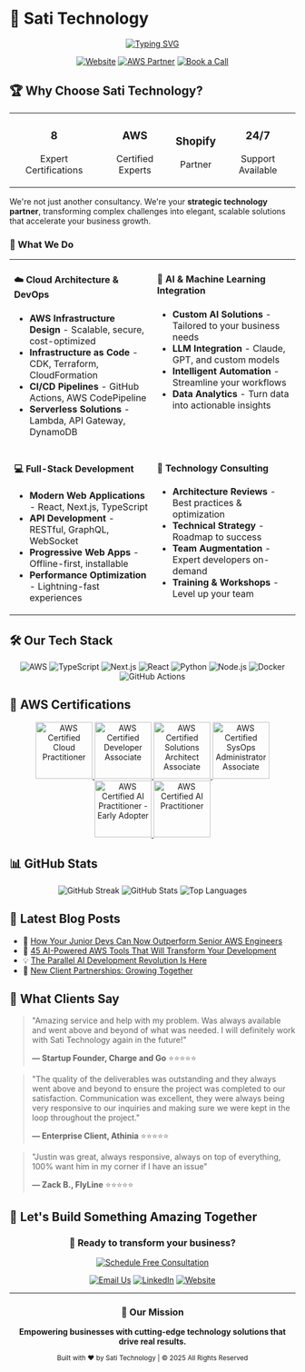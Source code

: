 # 🚀 Sati Technology

<div align="center">
  
  <!-- Animated typing SVG -->
  <a href="https://satitechnology.com">
    <img src="https://readme-typing-svg.demolab.com?font=Fira+Code&size=30&pause=1000&color=0077FF&center=true&vCenter=true&width=600&lines=Building+the+Future+of+Cloud;AWS+%7C+AI+%7C+Full-Stack+Solutions;Your+Technology+Partner" alt="Typing SVG" />
  </a>
  
  <br/>
  
  [![Website](https://img.shields.io/badge/Website-satitechnology.com-0077FF?style=for-the-badge&logo=google-chrome&logoColor=white)](https://satitechnology.com)
  [![AWS Partner](https://img.shields.io/badge/AWS-Certified_Partner-FF9900?style=for-the-badge&logo=amazon-aws&logoColor=white)](https://aws.amazon.com)
  [![Book a Call](https://img.shields.io/badge/Book_a_Call-Free_Consultation-00D4AA?style=for-the-badge&logo=calendly&logoColor=white)](https://calendly.com/jpursati)
  
</div>

## 🏆 Why Choose Sati Technology?

<div align="center">
  <table>
    <tr>
      <td align="center">
        <h3>8</h3>
        <p>Expert Certifications</p>
      </td>
      <td align="center">
        <h3>AWS</h3>
        <p>Certified Experts</p>
      </td>
      <td align="center">
        <h3>Shopify</h3>
        <p>Partner</p>
      </td>
      <td align="center">
        <h3>24/7</h3>
        <p>Support Available</p>
      </td>
    </tr>
  </table>
</div>

We're not just another consultancy. We're your **strategic technology partner**, transforming complex challenges into elegant, scalable solutions that accelerate your business growth.

### 🎯 What We Do

<table>
<tr>
<td width="50%" valign="top">

#### ☁️ Cloud Architecture & DevOps

- **AWS Infrastructure Design** - Scalable, secure, cost-optimized
- **Infrastructure as Code** - CDK, Terraform, CloudFormation
- **CI/CD Pipelines** - GitHub Actions, AWS CodePipeline
- **Serverless Solutions** - Lambda, API Gateway, DynamoDB

</td>
<td width="50%" valign="top">

#### 🤖 AI & Machine Learning Integration

- **Custom AI Solutions** - Tailored to your business needs
- **LLM Integration** - Claude, GPT, and custom models
- **Intelligent Automation** - Streamline your workflows
- **Data Analytics** - Turn data into actionable insights

</td>
</tr>
<tr>
<td width="50%" valign="top">

#### 💻 Full-Stack Development

- **Modern Web Applications** - React, Next.js, TypeScript
- **API Development** - RESTful, GraphQL, WebSocket
- **Progressive Web Apps** - Offline-first, installable
- **Performance Optimization** - Lightning-fast experiences

</td>
<td width="50%" valign="top">

#### 🔧 Technology Consulting

- **Architecture Reviews** - Best practices & optimization
- **Technical Strategy** - Roadmap to success
- **Team Augmentation** - Expert developers on-demand
- **Training & Workshops** - Level up your team

</td>
</tr>
</table>

## 🛠️ Our Tech Stack

<div align="center">

![AWS](https://img.shields.io/badge/AWS-232F3E?style=for-the-badge&logo=amazon-aws&logoColor=white)
![TypeScript](https://img.shields.io/badge/TypeScript-007ACC?style=for-the-badge&logo=typescript&logoColor=white)
![Next.js](https://img.shields.io/badge/Next.js-000000?style=for-the-badge&logo=next.js&logoColor=white)
![React](https://img.shields.io/badge/React-20232A?style=for-the-badge&logo=react&logoColor=61DAFB)
![Python](https://img.shields.io/badge/Python-3776AB?style=for-the-badge&logo=python&logoColor=white)
![Node.js](https://img.shields.io/badge/Node.js-339933?style=for-the-badge&logo=node.js&logoColor=white)
![Docker](https://img.shields.io/badge/Docker-2496ED?style=for-the-badge&logo=docker&logoColor=white)
![GitHub Actions](https://img.shields.io/badge/GitHub_Actions-2088FF?style=for-the-badge&logo=github-actions&logoColor=white)

</div>

## 🏅 AWS Certifications

<div align="center">
  <a href="https://www.credly.com/badges/ba3d9514-e17c-4831-a872-8e85fed5fa50/public_url">
    <img src="https://satitechnology.com/certifications/aws-certified-cloud-practitioner.png" width="100" alt="AWS Certified Cloud Practitioner"/>
  </a>
  <a href="https://www.credly.com/badges/c74a44f1-25af-4212-9b1c-ae44f2c5db97/public_url">
    <img src="https://satitechnology.com/certifications/aws-certified-developer-associate.png" width="100" alt="AWS Certified Developer Associate"/>
  </a>
  <a href="https://www.credly.com/badges/268d20bc-83b6-41f2-99a9-45c488a49329/public_url">
    <img src="https://satitechnology.com/certifications/aws-certified-solutions-architect-associate.png" width="100" alt="AWS Certified Solutions Architect Associate"/>
  </a>
  <a href="https://www.credly.com/badges/645aa4ea-c733-4f73-837d-fe79731ffa3a/public_url">
    <img src="https://satitechnology.com/certifications/aws-certified-sysops-administrator-associate.png" width="100" alt="AWS Certified SysOps Administrator Associate"/>
  </a>
  <a href="https://www.credly.com/badges/347d17c8-0c82-4f00-add7-0cdc9e981037/public_url">
    <img src="https://satitechnology.com/certifications/aws-certified-ai-practitioner-early-adopter.png" width="100" alt="AWS Certified AI Practitioner - Early Adopter"/>
  </a>
  <a href="https://www.credly.com/badges/4b28640b-9abd-4611-b352-ffbabcc45d07/public_url">
    <img src="https://satitechnology.com/certifications/aws-certified-ai-practitioner.png" width="100" alt="AWS Certified AI Practitioner"/>
  </a>
</div>

## 📊 GitHub Stats

<div align="center">
  <img src="https://github-readme-streak-stats.herokuapp.com/?user=alldev247365&theme=dark&hide_border=true&background=1a1a1a&ring=0077FF&fire=0077FF&currStreakLabel=0077FF" alt="GitHub Streak" />
  
  <img src="https://github-readme-stats.vercel.app/api?username=alldev247365&show_icons=true&theme=dark&hide_border=true&bg_color=1a1a1a&title_color=0077FF&text_color=ffffff&icon_color=0077FF&count_private=true" alt="GitHub Stats" />
  
  <img src="https://github-readme-stats.vercel.app/api/top-langs/?username=alldev247365&layout=compact&theme=dark&hide_border=true&bg_color=1a1a1a&title_color=0077FF&text_color=ffffff" alt="Top Languages" />
</div>

## 📝 Latest Blog Posts

<!-- BLOG-POST-LIST:START -->

- 🚀 [How Your Junior Devs Can Now Outperform Senior AWS Engineers](https://satitechnology.com/blog/your-junior-devs-can-now-outperform-senior-aws-engineers)
- 🤖 [45 AI-Powered AWS Tools That Will Transform Your Development](https://satitechnology.com/blog/aws-mcp-servers-claude-code-45-ai-tools)
- 💡 [The Parallel AI Development Revolution Is Here](https://satitechnology.com/blog/parallel-ai-development-revolution)
- 🎯 [New Client Partnerships: Growing Together](https://satitechnology.com/blog/new-client-partnerships)
<!-- BLOG-POST-LIST:END -->

## 💬 What Clients Say

> "Amazing service and help with my problem. Was always available and went above and beyond of what was needed. I will definitely work with Sati Technology again in the future!"
>
> **— Startup Founder, Charge and Go** ⭐⭐⭐⭐⭐

> "The quality of the deliverables was outstanding and they always went above and beyond to ensure the project was completed to our satisfaction. Communication was excellent, they were always being very responsive to our inquiries and making sure we were kept in the loop throughout the project."
>
> **— Enterprise Client, Athinia** ⭐⭐⭐⭐⭐

> "Justin was great, always responsive, always on top of everything, 100% want him in my corner if I have an issue"
>
> **— Zack B., FlyLine** ⭐⭐⭐⭐⭐

## 🤝 Let's Build Something Amazing Together

<div align="center">
  
### 🎯 Ready to transform your business?

[![Schedule Free Consultation](https://img.shields.io/badge/Schedule_Free_Consultation-Book_30_Minutes-0077FF?style=for-the-badge&logo=calendly&logoColor=white)](https://calendly.com/jpursati)

[![Email Us](https://img.shields.io/badge/Email-contact@satitechnology.com-EA4335?style=for-the-badge&logo=gmail&logoColor=white)](mailto:contact@satitechnology.com)
[![LinkedIn](https://img.shields.io/badge/LinkedIn-Connect-0A66C2?style=for-the-badge&logo=linkedin&logoColor=white)](https://linkedin.com/company/sati-technology)
[![Website](https://img.shields.io/badge/Website-Explore_Our_Work-000000?style=for-the-badge&logo=vercel&logoColor=white)](https://satitechnology.com)

</div>

---

<div align="center">
  
### 🌟 Our Mission

**Empowering businesses with cutting-edge technology solutions that drive real results.**

<sub>Built with ❤️ by Sati Technology | © 2025 All Rights Reserved</sub>

</div>
